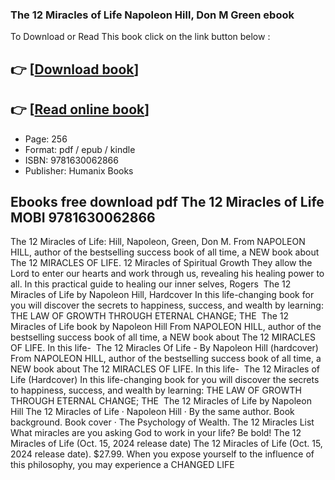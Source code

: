 ### The 12 Miracles of Life Napoleon Hill, Don M Green ebook

To Download or Read This book click on the link button below :

## 👉  [**[Download book](http://get-pdfs.com/download.php?group=book&from=github.com&id=716129&lnk=1064 "Download book")**]

## 👉  [**[Read online book](http://get-pdfs.com/download.php?group=book&from=github.com&id=716129&lnk=1064 "Read online book")**]


* Page: 256
* Format: pdf / epub / kindle
* ISBN: 9781630062866
* Publisher: Humanix Books



## Ebooks free download pdf The 12 Miracles of Life MOBI 9781630062866



 The 12 Miracles of Life: Hill, Napoleon, Green, Don M. From NAPOLEON HILL, author of the bestselling success book of all time, a NEW book about The 12 MIRACLES OF LIFE.
 12 Miracles of Spiritual Growth They allow the Lord to enter our hearts and work through us, revealing his healing power to all. In this practical guide to healing our inner selves, Rogers 
 The 12 Miracles of Life by Napoleon Hill, Hardcover In this life-changing book for you will discover the secrets to happiness, success, and wealth by learning: THE LAW OF GROWTH THROUGH ETERNAL CHANGE; THE 
 The 12 Miracles of Life book by Napoleon Hill From NAPOLEON HILL, author of the bestselling success book of all time, a NEW book about The 12 MIRACLES OF LIFE. In this life- 
 The 12 Miracles Of Life - By Napoleon Hill (hardcover) From NAPOLEON HILL, author of the bestselling success book of all time, a NEW book about The 12 MIRACLES OF LIFE. In this life- 
 The 12 Miracles of Life (Hardcover) In this life-changing book for you will discover the secrets to happiness, success, and wealth by learning: THE LAW OF GROWTH THROUGH ETERNAL CHANGE; THE 
 The 12 Miracles of Life by Napoleon Hill The 12 Miracles of Life · Napoleon Hill · By the same author. Book background. Book cover · The Psychology of Wealth.
 The 12 Miracles List What miracles are you asking God to work in your life? Be bold!
 The 12 Miracles of Life (Oct. 15, 2024 release date) The 12 Miracles of Life (Oct. 15, 2024 release date). $27.99. When you expose yourself to the influence of this philosophy, you may experience a CHANGED LIFE 





